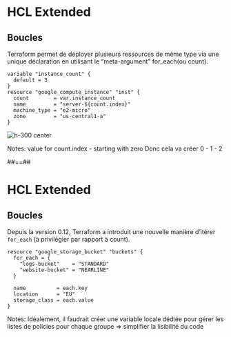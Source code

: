 <!-- .slide: class="with-code-bg-dark"-->

# HCL Extended

## Boucles

Terraform permet de déployer plusieurs ressources de même type via une unique déclaration en utilisant le “meta-argument" for_each(ou count).<br>
```hcl-terraform
variable "instance_count" {
  default = 3
}
resource "google_compute_instance" "inst" {
  count        = var.instance_count
  name         = "server-${count.index}"
  machine_type = "e2-micro"
  zone         = "us-central1-a"
}
```
![](./assets/images/hil_boucle.png 'h-300 center')

Notes:
value for count.index - starting with zero
Donc cela va créer 0 - 1 - 2


##==##


<!-- .slide: class="with-code-bg-dark"-->

# HCL Extended

## Boucles

Depuis la version 0.12, Terraform a introduit une nouvelle manière d’itérer `for_each` (à privilégier par rapport à count).

```hcl-terraform
resource "google_storage_bucket" "buckets" {
  for_each = {
    "logs-bucket"    = "STANDARD"
    "website-bucket" = "NEARLINE"
  }

  name          = each.key
  location      = "EU"
  storage_class = each.value
}
```
Notes:
Idéalement, il faudrait créer une variable locale dédiée pour gérer les listes de policies pour chaque groupe => simplifier la lisibilité du code
